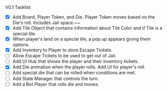 V0.1 Tasklist
- [x] Add Board, Player Token, and Die. Player Token moves based on the Die's roll. Includes Jail space.~~
- [x] Add Tile Object that contains information about Tile Color and if Tile is a special tile. 
- [x] When player's land on a special tile, a pop up appears giving them options.
- [x] Add Inventory to Player to store Escape Tickets. 
- [ ] Allow Escape Tickets to be used to get out of Jail.
- [ ] Add UI Hub that shows the player and their inventory tickets.
- [x] Add Die animation when the player rolls. Add UI for player's roll.
- [ ] Add special die that can be rolled when conditions are met.
- [ ] Add State Manager that controls the turn.
- [ ] Add a Bot Player that rolls die and moves.
